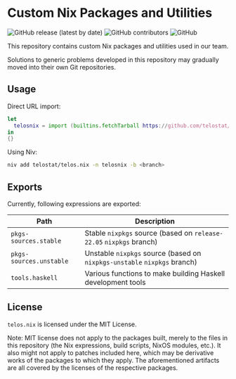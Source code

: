 # Custom Nix Packages and Utilities

![GitHub release (latest by date)](https://img.shields.io/github/v/release/telostat/telos.nix)
![GitHub contributors](https://img.shields.io/github/contributors/telostat/telos.nix)
![GitHub](https://img.shields.io/github/license/telostat/telos.nix)

This repository contains custom Nix packages and utilities used in our team.

Solutions to generic problems developed in this repository may gradually moved
into their own Git repositories.

## Usage

Direct URL import:

```nix
let
  telosnix = import (builtins.fetchTarball https://github.com/telostat/telos.nix/archive/<ref>.tar.gz) { };
in
{}
```

Using Niv:

```sh
niv add telostat/telos.nix -n telosnix -b <branch>
```

## Exports

Currently, following expressions are exported:

| Path                    | Description                                                              |
| ----------------------- | ------------------------------------------------------------------------ |
| `pkgs-sources.stable`   | Stable `nixpkgs` source (based on `release-22.05` `nixpkgs` branch)      |
| `pkgs-sources.unstable` | Unstable `nixpkgs` source (based on `nixpkgs-unstable` `nixpkgs` branch) |
| `tools.haskell`         | Various functions to make building Haskell development tools             |

## License

`telos.nix` is licensed under the MIT License.

Note: MIT license does not apply to the packages built, merely to the files in
this repository (the Nix expressions, build scripts, NixOS modules, etc.). It
also might not apply to patches included here, which may be derivative works of
the packages to which they apply. The aforementioned artifacts are all covered
by the licenses of the respective packages.
